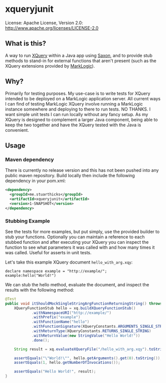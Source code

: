xqueryjunit
============
License: Apache License, Version 2.0: http://www.apache.org/licenses/LICENSE-2.0

## What is this?

A way to run [XQuery](http://www.w3.org/XML/Query/) within a Java app using [Saxon](http://saxon.sourceforge.net/), and to provide stub methods to stand-in for external functions that aren't present (such as the XQuery extensions provided by [MarkLogic](http://www.marklogic.com/)).

## Why?

Primarily for testing purposes. My use-case is to write tests for XQuery intended to be deployed on a MarkLogic application server. All current ways I can find of testing MarkLogic XQuery involve running a MarkLogic instance somewhere and deploying to there to run tests. NO THANKS. I want simple unit tests I can run locally without any fancy setup. As my XQuery is designed to complement a larger Java component, being able to keep the two together and have the XQuery tested with the Java is convenient.

## Usage

### Maven dependency

There is currently no release version and this has not been pushed into any public maven repository. Build locally then include the following dependency in your pom.xml:

```xml
<dependency>
  <groupId>me.stuarthicks</groupId>
  <artifactId>xqueryjunit</artifactId>
  <version>1-SNAPSHOT</version>
</dependency>
```

### Stubbing Example

See the tests for more examples, but put simply, use the provided builder to stub your functions. Optionally you can maintain a reference to each stubbed function and after executing your XQuery you can inspect the function to see what parameters it was called with and how many times it was called. Useful for asserts in unit tests.

Let's take this example XQuery document `hello_with_arg.xqy`:
```xquery
declare namespace example = "http://example/";
example:hello("World!")
```

We can stub the hello method, evaluate the document, and inspect the results with the following method:
```java
@Test
public void itShouldMockSingleStringArgFunctionReturningString() throws XQueryException {
    XQueryFunctionStub hello = xq.buildXQueryFunctionStub()
            .withNamespaceURI("http://example/")
            .withPrefix("example")
            .withFunctionName("hello")
            .withFunctionSignature(XQueryConstants.ARGUMENTS_SINGLE_STRING)
            .withReturnType(XQueryConstants.RETURNS_SINGLE_STRING)
            .withReturnValue(new StringValue("Hello World!"))
            .done();

    String result = xq.evaluateXQueryFile("/hello_with_arg.xqy").toString();

    assertEquals("\"World!\"", hello.getArguments().get(0).toString());
    assertEquals(1, hello.getNumberOfInvocations());

    assertEquals("Hello World!", result);
}
```

